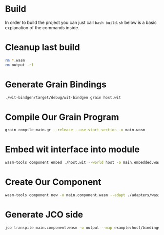# Build
In order to build the project you can just call `bash build.sh` below is a basic explanation of the commands inside.
# Cleanup last build
```sh
rm *.wasm
rm output -rf
```
# Generate Grain Bindings
```sh
./wit-bindgen/target/debug/wit-bindgen grain host.wit
```
# Compile Our Grain Program
```sh
grain compile main.gr --release --use-start-section -o main.wasm
```
# Embed wit interface into module
```sh
wasm-tools component embed ./host.wit --world host -o main.embedded.wasm main.wasm
```
# Create Our Component
```sh
wasm-tools component new -o main.component.wasm --adapt ./adapters/wasi_snapshot_preview1.wasm main.embedded.wasm
```
# Generate JCO side
```sh
jco transpile main.component.wasm -o output --map example:host/bindings=../bindings.js
```